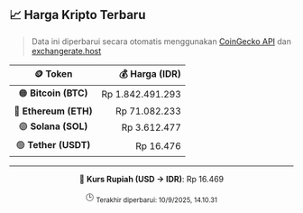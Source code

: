 

<!-- HARGA_KRIPTO -->
## 📈 Harga Kripto Terbaru

> Data ini diperbarui secara otomatis menggunakan [CoinGecko API](https://www.coingecko.com/) dan [exchangerate.host](https://exchangerate.host/)

<div align="center">

| 🪙 Token | 💰 Harga (IDR) |
|:------:|---------------:|
| 🟠 **Bitcoin (BTC)**   | Rp 1.842.491.293 |
| 🔵 **Ethereum (ETH)**  | Rp 71.082.233 |
| 🟣 **Solana (SOL)**    | Rp 3.612.477 |
| 🟢 **Tether (USDT)**   | Rp 16.476 |

---

💱 **Kurs Rupiah (USD → IDR)**: Rp 16.469

🕒 <sub>Terakhir diperbarui: 10/9/2025, 14.10.31</sub>

</div>
<!-- /HARGA_KRIPTO -->